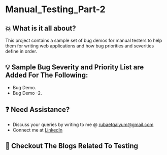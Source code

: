 # Manual_Testing_Part-2


## :boom: What is it all about?
This project contains a sample set of bug demos for manual testers to help them for writing web applications and how bug priorities and severities define in order.

## :bulb: Sample Bug Severity and Priority List are Added For The Following:
- Bug Demo.
- Bug Demo -2.


## :question: Need Assistance?
* Discuss your queries by writing to me @ rubaetqaiyum@gmail.com
* Connect me at [LinkedIn]

## :thought_balloon: Checkout The Blogs Related To Testing 

[home]: https://github.com/rubaet4ever/Manual_Testing_Part-2.git
[linkedIn]: https://www.linkedin.com/in/rubaet-bin-qaiyum/
